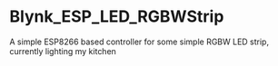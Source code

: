 # Blynk_ESP_LED_RGBWStrip
A simple ESP8266 based controller for some simple RGBW LED strip, currently lighting my kitchen 
